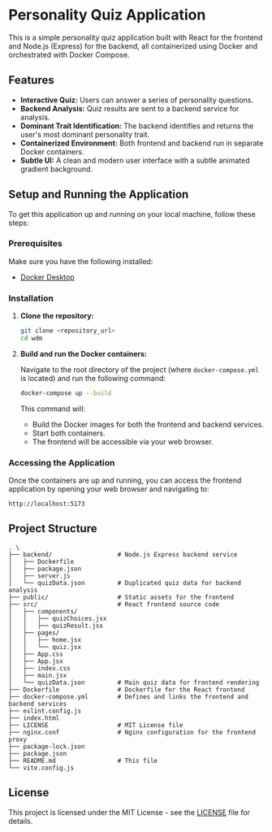 # Personality Quiz Application

This is a simple personality quiz application built with React for the frontend and Node.js (Express) for the backend, all containerized using Docker and orchestrated with Docker Compose.

## Features

*   **Interactive Quiz:** Users can answer a series of personality questions.
*   **Backend Analysis:** Quiz results are sent to a backend service for analysis.
*   **Dominant Trait Identification:** The backend identifies and returns the user's most dominant personality trait.
*   **Containerized Environment:** Both frontend and backend run in separate Docker containers.
*   **Subtle UI:** A clean and modern user interface with a subtle animated gradient background.

## Setup and Running the Application

To get this application up and running on your local machine, follow these steps:

### Prerequisites

Make sure you have the following installed:

*   [Docker Desktop](https://www.docker.com/products/docker-desktop)

### Installation

1.  **Clone the repository:**

    ```bash
    git clone <repository_url>
    cd wdm
    ```

2.  **Build and run the Docker containers:**

    Navigate to the root directory of the project (where `docker-compose.yml` is located) and run the following command:

    ```bash
    docker-compose up --build
    ```

    This command will:
    *   Build the Docker images for both the frontend and backend services.
    *   Start both containers.
    *   The frontend will be accessible via your web browser.

### Accessing the Application

Once the containers are up and running, you can access the frontend application by opening your web browser and navigating to:

```
http://localhost:5173
```

## Project Structure

```
. \
├── backend/                  # Node.js Express backend service
│   ├── Dockerfile
│   ├── package.json
│   ├── server.js
│   └── quizData.json         # Duplicated quiz data for backend analysis
├── public/                   # Static assets for the frontend
├── src/                      # React frontend source code
│   ├── components/
│   │   ├── quizChoices.jsx
│   │   ├── quizResult.jsx
│   ├── pages/
│   │   ├── home.jsx
│   │   └── quiz.jsx
│   ├── App.css
│   ├── App.jsx
│   ├── index.css
│   ├── main.jsx
│   └── quizData.json         # Main quiz data for frontend rendering
├── Dockerfile                # Dockerfile for the React frontend
├── docker-compose.yml        # Defines and links the frontend and backend services
├── eslint.config.js
├── index.html
├── LICENSE                   # MIT License file
├── nginx.conf                # Nginx configuration for the frontend proxy
├── package-lock.json
├── package.json
├── README.md                 # This file
└── vite.config.js
```

## License

This project is licensed under the MIT License - see the [LICENSE](LICENSE) file for details.